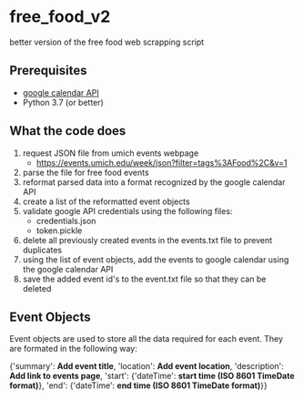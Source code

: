 # free_food_v2
better version of the free food web scrapping script

## Prerequisites
- [google calendar API](https://developers.google.com/calendar)
- Python 3.7 (or better)

## What the code does
1. request JSON file from umich events webpage
      - https://events.umich.edu/week/json?filter=tags%3AFood%2C&v=1
2. parse the file for free food events
3. reformat parsed data into a format recognized by the google calendar API
4. create a list of the reformatted event objects
5. validate google API credentials using the following files:
      - credentials.json
      - token.pickle
6. delete all previously created events in the events.txt file to prevent duplicates
7. using the list of event objects, add the events to google calendar using the google calendar API
8. save the added event id's to the event.txt file so that they can be deleted


## Event Objects
Event objects are used to store all the data required for each event.
They are formated in the following way:

{'summary': **Add event title**, 'location': **Add event location**, 'description': **Add link to events page**, 'start': {'dateTime': **start time (ISO 8601 TimeDate format)**}, 'end': {'dateTime': **end time (ISO 8601 TimeDate format)**}}




